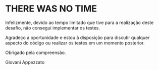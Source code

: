 # THERE WAS NO TIME

Infelizmente, devido ao tempo limitado que tive para a realização deste desafio, não consegui implementar os testes.

Agradeço a oportunidade e estou à disposição para discutir qualquer aspecto do código ou realizar os testes em um momento posterior.

Obrigado pela compreensão.

Giovani Appezzato
